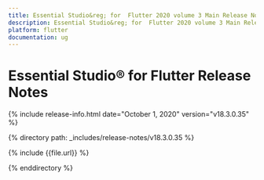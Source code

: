 ```yaml
---
title: Essential Studio&reg; for  Flutter 2020 volume 3 Main Release Notes 
description: Essential Studio&reg; for  Flutter 2020 volume 3 Main Release Notes  
platform: flutter
documentation: ug
---
```


# Essential Studio&reg; for  Flutter Release Notes  

{% include release-info.html date="October 1, 2020"  version="v18.3.0.35" %} 


{% directory path: _includes/release-notes/v18.3.0.35 %}

{% include {{file.url}} %}

{% enddirectory %}